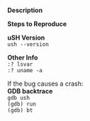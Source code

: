 **Description**  

**Steps to Reproduce**  

**uSH Version**  
`ush --version`  

**Other Info**  
`:? lsvar`  
`:? uname -a`  

If the bug causes a crash:  
**GDB backtrace**  
`gdb ush`  
`(gdb) run`  
`(gdb) bt`  